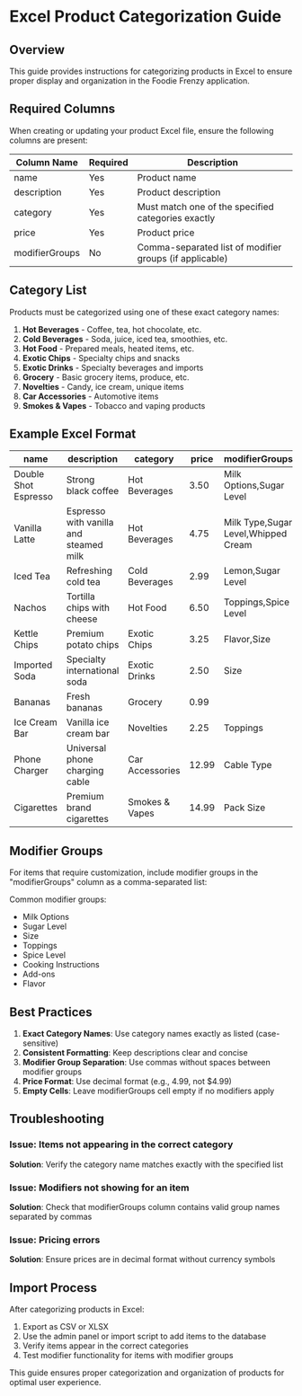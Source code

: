 # Excel Product Categorization Guide

## Overview
This guide provides instructions for categorizing products in Excel to ensure proper display and organization in the Foodie Frenzy application.

## Required Columns

When creating or updating your product Excel file, ensure the following columns are present:

| Column Name | Required | Description |
|-------------|----------|-------------|
| name | Yes | Product name |
| description | Yes | Product description |
| category | Yes | Must match one of the specified categories exactly |
| price | Yes | Product price |
| modifierGroups | No | Comma-separated list of modifier groups (if applicable) |

## Category List

Products must be categorized using one of these exact category names:

1. **Hot Beverages** - Coffee, tea, hot chocolate, etc.
2. **Cold Beverages** - Soda, juice, iced tea, smoothies, etc.
3. **Hot Food** - Prepared meals, heated items, etc.
4. **Exotic Chips** - Specialty chips and snacks
5. **Exotic Drinks** - Specialty beverages and imports
6. **Grocery** - Basic grocery items, produce, etc.
7. **Novelties** - Candy, ice cream, unique items
8. **Car Accessories** - Automotive items
9. **Smokes & Vapes** - Tobacco and vaping products

## Example Excel Format

| name | description | category | price | modifierGroups |
|------|-------------|----------|-------|----------------|
| Double Shot Espresso | Strong black coffee | Hot Beverages | 3.50 | Milk Options,Sugar Level |
| Vanilla Latte | Espresso with vanilla and steamed milk | Hot Beverages | 4.75 | Milk Type,Sugar Level,Whipped Cream |
| Iced Tea | Refreshing cold tea | Cold Beverages | 2.99 | Lemon,Sugar Level |
| Nachos | Tortilla chips with cheese | Hot Food | 6.50 | Toppings,Spice Level |
| Kettle Chips | Premium potato chips | Exotic Chips | 3.25 | Flavor,Size |
| Imported Soda | Specialty international soda | Exotic Drinks | 2.50 | Size |
| Bananas | Fresh bananas | Grocery | 0.99 | |
| Ice Cream Bar | Vanilla ice cream bar | Novelties | 2.25 | Toppings |
| Phone Charger | Universal phone charging cable | Car Accessories | 12.99 | Cable Type |
| Cigarettes | Premium brand cigarettes | Smokes & Vapes | 14.99 | Pack Size |

## Modifier Groups

For items that require customization, include modifier groups in the "modifierGroups" column as a comma-separated list:

Common modifier groups:
- Milk Options
- Sugar Level
- Size
- Toppings
- Spice Level
- Cooking Instructions
- Add-ons
- Flavor

## Best Practices

1. **Exact Category Names**: Use category names exactly as listed (case-sensitive)
2. **Consistent Formatting**: Keep descriptions clear and concise
3. **Modifier Group Separation**: Use commas without spaces between modifier groups
4. **Price Format**: Use decimal format (e.g., 4.99, not $4.99)
5. **Empty Cells**: Leave modifierGroups cell empty if no modifiers apply

## Troubleshooting

### Issue: Items not appearing in the correct category
**Solution**: Verify the category name matches exactly with the specified list

### Issue: Modifiers not showing for an item
**Solution**: Check that modifierGroups column contains valid group names separated by commas

### Issue: Pricing errors
**Solution**: Ensure prices are in decimal format without currency symbols

## Import Process

After categorizing products in Excel:
1. Export as CSV or XLSX
2. Use the admin panel or import script to add items to the database
3. Verify items appear in the correct categories
4. Test modifier functionality for items with modifier groups

This guide ensures proper categorization and organization of products for optimal user experience.